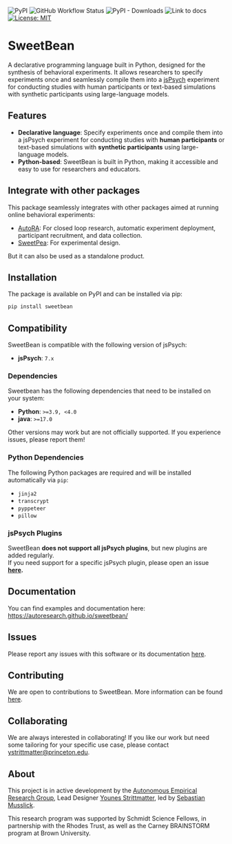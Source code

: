![PyPI](https://img.shields.io/pypi/v/sweetbean)
![GitHub Workflow Status](https://img.shields.io/github/actions/workflow/status/autoresearch/sweetbean/test-pytest.yml)
![PyPI - Downloads](https://img.shields.io/pypi/dm/sweetbean)
![Link to docs](https://img.shields.io/badge/Docs-autoresearch.github.io/sweetbean-purple)
[![License: MIT](https://img.shields.io/badge/License-MIT-yellow.svg)](https://opensource.org/licenses/MIT)

# SweetBean

A declarative programming language built in Python, designed for the synthesis of behavioral experiments. It allows researchers to specify experiments once and seamlessly compile them into a [jsPsych](https://www.jspsych.org/) experiment for conducting studies with human participants or text-based simulations with synthetic participants using large-language models. 

## Features

- **Declarative language**: Specify experiments once and compile them into a jsPsych experiment for conducting studies with **human participants** or text-based simulations with **synthetic participants** using large-language models.
- **Python-based**: SweetBean is built in Python, making it accessible and easy to use for researchers and educators.

## Integrate with other packages

This package seamlessly integrates with other packages aimed at running online behavioral experiments:

- [AutoRA](https://autoresearch.github.io/autora/): For closed loop research, automatic experiment deployment, participant recruitment, and data collection.
- [SweetPea](http://sweetpea.ai/): For experimental design.

But it can also be used as a standalone product.

## Installation

The package is available on PyPI and can be installed via pip:

```bash
pip install sweetbean
```

## Compatibility

SweetBean is compatible with the following version of jsPsych:

- **jsPsych**: `7.x`  

### Dependencies

Sweetbean has the following dependencies that need to be installed on your system:

- **Python**: `>=3.9, <4.0`  
- **java**: `>=17.0`

Other versions may work but are not officially supported. If you experience issues, please report them!

### Python Dependencies
The following Python packages are required and will be installed automatically via `pip`:

- `jinja2`
- `transcrypt`
- `pyppeteer`
- `pillow`


### jsPsych Plugins
SweetBean **does not support all jsPsych plugins**, but new plugins are added regularly.  
If you need support for a specific jsPsych plugin, please open an issue **[here](https://github.com/AutoResearch/sweetbean/issues).**

## Documentation

You can find examples and documentation here: https://autoresearch.github.io/sweetbean/

## Issues

Please report any issues with this software or its documentation [here](https://github.com/AutoResearch/sweetbean/issues/new/choose).

## Contributing

We are open to contributions to SweetBean. More information can be found [here](https://autoresearch.github.io/sweetbean/CONTRIBUTING/).

## Collaborating

We are always interested in collaborating! If you like our work but need some tailoring for your specific use case, please contact [ystrittmatter@princeton.edu](mailto:ystrittmatter@princeton.edu).

## About

This project is in active development by
the [Autonomous Empirical Research Group](https://musslick.github.io/AER_website/Research.html), Lead
Designer [Younes Strittmatter](https://younesstrittmatter.github.io/), led
by [Sebastian Musslick](https://smusslick.com).

This research program was supported by Schmidt Science Fellows, in partnership with the Rhodes Trust, as well as the
Carney BRAINSTORM program at Brown University.
